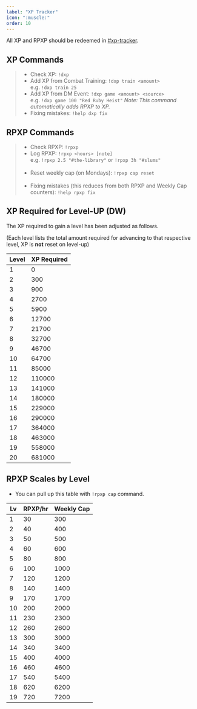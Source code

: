 ```yaml
---
label: "XP Tracker"
icon: ":muscle:"
order: 10
---
```

<style>
h1:before { 
  content: "💪 ";
}
</style>

All XP and RPXP should be redeemed in [#xp-tracker](https://discordapp.com/channels/512870694883950598/531014104098537481).

## XP Commands

> - Check XP: `!dxp`
> - Add XP from Combat Training: `!dxp train <amount>`<br>
> e.g. `!dxp train 25`
> - Add XP from DM Event: `!dxp game <amount> <source>`<br>
> e.g. `!dxp game 100 "Red Ruby Heist"`
> *Note: This command automatically adds RPXP to XP.*
> - Fixing mistakes: `!help dxp fix`

## RPXP Commands

> - Check RPXP: `!rpxp`
> - Log RPXP: `!rpxp <hours> [note]` <br>
> e.g. `!rpxp 2.5 "#the-library"` or `!rpxp 3h "#slums"`
> <br><br>
> - Reset weekly cap (on Mondays): `!rpxp cap reset`
> <br><br>
> - Fixing mistakes (this reduces from both RPXP and Weekly Cap counters): `!help rpxp fix`

## XP Required for Level-UP (DW)

The XP required to gain a level has been adjusted as follows.

(Each level lists the total amount required for advancing to that respective level, XP is **not** reset on level-up)

Level | XP Required
---   | ---
   1  | 0
   2  | 300
   3  | 900
   4  | 2700
   5  | 5900
   6  | 12700
   7  | 21700
   8  | 32700
   9  | 46700
  10  | 64700
  11  | 85000
  12  | 110000
  13  | 141000
  14  | 180000
  15  | 229000
  16  | 290000
  17  | 364000
  18  | 463000
  19  | 558000
  20  | 681000

## RPXP Scales by Level

- You can pull up this table with `!rpxp cap` command.

 Lv | RPXP/hr | Weekly Cap
----|---------|-----------
  1 |    30   |    300
  2 |    40   |    400
  3 |    50   |    500
  4 |    60   |    600
  5 |    80   |    800
  6 |   100   |   1000
  7 |   120   |   1200
  8 |   140   |   1400
  9 |   170   |   1700
 10 |   200   |   2000
 11 |   230   |   2300
 12 |   260   |   2600
 13 |   300   |   3000
 14 |   340   |   3400
 15 |   400   |   4000
 16 |   460   |   4600
 17 |   540   |   5400
 18 |   620   |   6200
 19 |   720   |   7200
